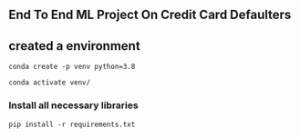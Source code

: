 ## End To End ML Project On Credit Card Defaulters

## created a environment
```
conda create -p venv python=3.8

conda activate venv/
```
### Install all necessary libraries
```
pip install -r requirements.txt
```